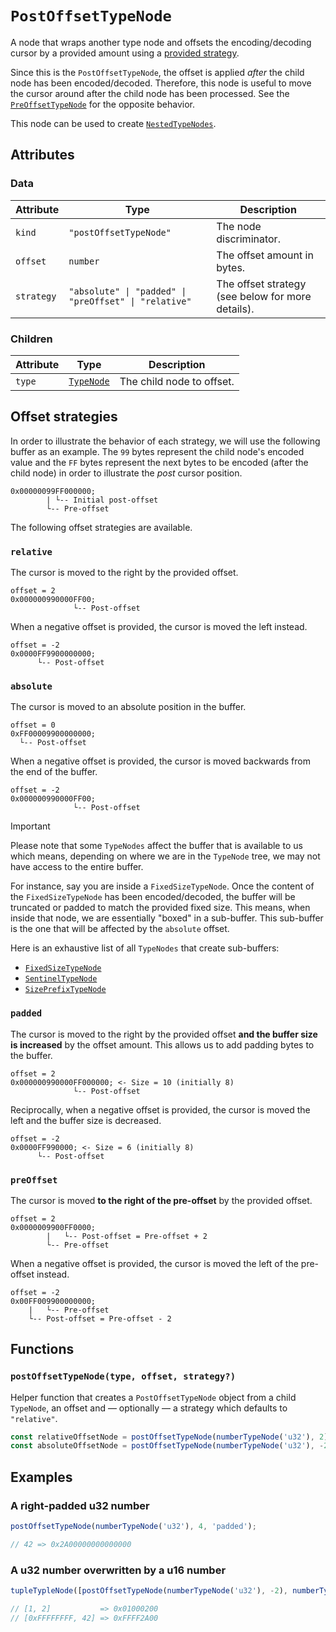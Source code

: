 # `PostOffsetTypeNode`

A node that wraps another type node and offsets the encoding/decoding cursor by a provided amount using a [provided strategy](#offset-strategies).

Since this is the `PostOffsetTypeNode`, the offset is applied _after_ the child node has been encoded/decoded. Therefore, this node is useful to move the cursor around after the child node has been processed. See the [`PreOffsetTypeNode`](./PreOffsetTypeNode.md) for the opposite behavior.

This node can be used to create [`NestedTypeNodes`](./NestedTypeNode.md).

## Attributes

### Data

| Attribute  | Type                                                  | Description                                       |
| ---------- | ----------------------------------------------------- | ------------------------------------------------- |
| `kind`     | `"postOffsetTypeNode"`                                | The node discriminator.                           |
| `offset`   | `number`                                              | The offset amount in bytes.                       |
| `strategy` | `"absolute" \| "padded" \| "preOffset" \| "relative"` | The offset strategy (see below for more details). |

### Children

| Attribute | Type                      | Description               |
| --------- | ------------------------- | ------------------------- |
| `type`    | [`TypeNode`](./README.md) | The child node to offset. |

## Offset strategies

In order to illustrate the behavior of each strategy, we will use the following buffer as an example. The `99` bytes represent the child node's encoded value and the `FF` bytes represent the next bytes to be encoded (after the child node) in order to illustrate the _post_ cursor position.

```
0x00000099FF000000;
        | └-- Initial post-offset
        └-- Pre-offset
```

The following offset strategies are available.

### `relative`

The cursor is moved to the right by the provided offset.

```
offset = 2
0x000000990000FF00;
              └-- Post-offset
```

When a negative offset is provided, the cursor is moved the left instead.

```
offset = -2
0x0000FF9900000000;
      └-- Post-offset
```

### `absolute`

The cursor is moved to an absolute position in the buffer.

```
offset = 0
0xFF00009900000000;
  └-- Post-offset
```

When a negative offset is provided, the cursor is moved backwards from the end of the buffer.

```
offset = -2
0x000000990000FF00;
              └-- Post-offset
```

> [!IMPORTANT]  
> Please note that some `TypeNodes` affect the buffer that is available to us which means, depending on where we are in the `TypeNode` tree, we may not have access to the entire buffer.
>
> For instance, say you are inside a `FixedSizeTypeNode`. Once the content of the `FixedSizeTypeNode` has been encoded/decoded, the buffer will be truncated or padded to match the provided fixed size. This means, when inside that node, we are essentially "boxed" in a sub-buffer. This sub-buffer is the one that will be affected by the `absolute` offset.
>
> Here is an exhaustive list of all `TypeNodes` that create sub-buffers:
>
> - [`FixedSizeTypeNode`](./FixedSizeTypeNode.md)
> - [`SentinelTypeNode`](./SentinelTypeNode.md)
> - [`SizePrefixTypeNode`](./SizePrefixTypeNode.md)

### `padded`

The cursor is moved to the right by the provided offset **and the buffer size is increased** by the offset amount. This allows us to add padding bytes to the buffer.

```
offset = 2
0x000000990000FF000000; <- Size = 10 (initially 8)
              └-- Post-offset
```

Reciprocally, when a negative offset is provided, the cursor is moved the left and the buffer size is decreased.

```
offset = -2
0x0000FF990000; <- Size = 6 (initially 8)
      └-- Post-offset
```

### `preOffset`

The cursor is moved **to the right of the pre-offset** by the provided offset.

```
offset = 2
0x0000009900FF0000;
        |   └-- Post-offset = Pre-offset + 2
        └-- Pre-offset
```

When a negative offset is provided, the cursor is moved the left of the pre-offset instead.

```
offset = -2
0x00FF009900000000;
    |   └-- Pre-offset
    └-- Post-offset = Pre-offset - 2
```

## Functions

### `postOffsetTypeNode(type, offset, strategy?)`

Helper function that creates a `PostOffsetTypeNode` object from a child `TypeNode`, an offset and — optionally — a strategy which defaults to `"relative"`.

```ts
const relativeOffsetNode = postOffsetTypeNode(numberTypeNode('u32'), 2);
const absoluteOffsetNode = postOffsetTypeNode(numberTypeNode('u32'), -2, 'absolute');
```

## Examples

### A right-padded u32 number

```ts
postOffsetTypeNode(numberTypeNode('u32'), 4, 'padded');

// 42 => 0x2A00000000000000
```

### A u32 number overwritten by a u16 number

```ts
tupleTypleNode([postOffsetTypeNode(numberTypeNode('u32'), -2), numberTypeNode('u16')]);

// [1, 2]           => 0x01000200
// [0xFFFFFFFF, 42] => 0xFFFF2A00
```
